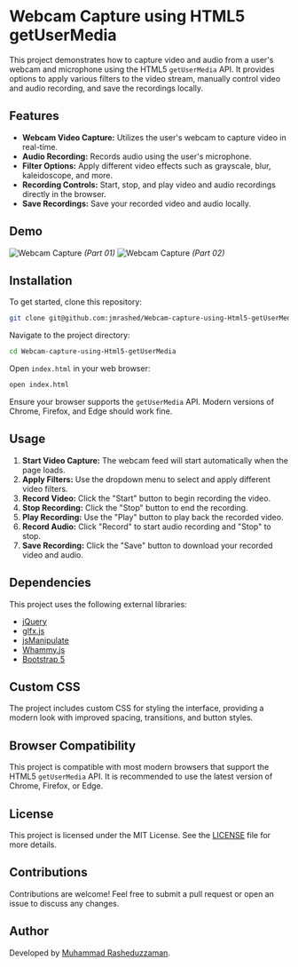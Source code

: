# Webcam Capture using HTML5 getUserMedia

This project demonstrates how to capture video and audio from a user's webcam and microphone using the HTML5 `getUserMedia` API. It provides options to apply various filters to the video stream, manually control video and audio recording, and save the recordings locally.

## Features

- **Webcam Video Capture:** Utilizes the user's webcam to capture video in real-time.
- **Audio Recording:** Records audio using the user's microphone.
- **Filter Options:** Apply different video effects such as grayscale, blur, kaleidoscope, and more.
- **Recording Controls:** Start, stop, and play video and audio recordings directly in the browser.
- **Save Recordings:** Save your recorded video and audio locally.

## Demo

![Webcam Capture](./assets/images/Screenshot%202024-09-02%20at%203.16.41 PM.png) *(Part 01)*
![Webcam Capture](./assets/images/Screenshot%202024-09-02%20at%203.08.36 PM.png) *(Part 02)*

## Installation

To get started, clone this repository:

```bash
git clone git@github.com:jmrashed/Webcam-capture-using-Html5-getUserMedia.git
```

Navigate to the project directory:

```bash
cd Webcam-capture-using-Html5-getUserMedia
```

Open `index.html` in your web browser:

```bash
open index.html
```

Ensure your browser supports the `getUserMedia` API. Modern versions of Chrome, Firefox, and Edge should work fine.

## Usage

1. **Start Video Capture:** The webcam feed will start automatically when the page loads.
2. **Apply Filters:** Use the dropdown menu to select and apply different video filters.
3. **Record Video:** Click the "Start" button to begin recording the video.
4. **Stop Recording:** Click the "Stop" button to end the recording.
5. **Play Recording:** Use the "Play" button to play back the recorded video.
6. **Record Audio:** Click "Record" to start audio recording and "Stop" to stop.
7. **Save Recording:** Click the "Save" button to download your recorded video and audio.

## Dependencies

This project uses the following external libraries:

- [jQuery](https://jquery.com/)
- [glfx.js](http://evanw.github.io/glfx.js/)
- [jsManipulate](https://github.com/evanw/jsmanipulate)
- [Whammy.js](https://github.com/antimatter15/whammy)
- [Bootstrap 5](https://getbootstrap.com/)

## Custom CSS

The project includes custom CSS for styling the interface, providing a modern look with improved spacing, transitions, and button styles.

## Browser Compatibility

This project is compatible with most modern browsers that support the HTML5 `getUserMedia` API. It is recommended to use the latest version of Chrome, Firefox, or Edge.

## License

This project is licensed under the MIT License. See the [LICENSE](LICENSE) file for more details.

## Contributions

Contributions are welcome! Feel free to submit a pull request or open an issue to discuss any changes.

## Author

Developed by [Muhammad Rasheduzzaman](https://github.com/jmrashed).

 